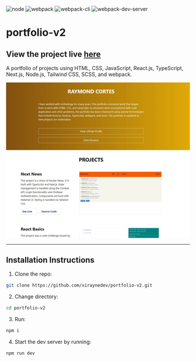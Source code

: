 ![node](https://img.shields.io/badge/Node-18.4.0-brightgreen)
![webpack](https://img.shields.io/badge/webpack-5.69.0-blue)
![webpack-cli](https://img.shields.io/badge/webpack--cli-4.9.2-blue)
![webpack-dev-server](https://img.shields.io/badge/webpack--dev--server-4.7.4-blue)

# portfolio-v2

## View the project live [here](https://portfolio-projects-v2.netlify.app/)

A portfolio of projects using HTML, CSS, JavaScript, React.js, TypeScript, Next.js, Node.js, Tailwind CSS, SCSS, and webpack.

![portfolio image](./project-screenshot.webp)

---

## Installation Instructions

1. Clone the repo:

```sh
git clone https://github.com/xiraynedev/portfolio-v2.git
```

2. Change directory:

```sh
cd portfolio-v2
```

3. Run:

```sh
npm i
```

4. Start the dev server by running:

```sh
npm run dev
```
